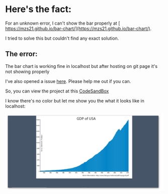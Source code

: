 # Here's the fact: 

For an unknown error, I can't show the bar properly at [ https://mzs21.github.io/bar-chart/](https://mzs21.github.io/bar-chart/). 

I tried to solve this but couldn't find any exact solution.

## The error:
The bar chart is working fine in localhost but after hosting on git page it's not showing properly

I've also opened a issue [here](https://github.com/tailwindlabs/tailwindcss/discussions/8360). Please help me out if you can.

So, you can view the project at this [CodeSandBox](https://codesandbox.io/s/intelligent-brook-fc9o2m?file=/src/App.tsx)

I know there's no color but let me show you the what it looks like in localhost: 

<img src='https://github.com/mzs21/bar-chart/blob/main/public/localhost_3000.png?raw=true'>